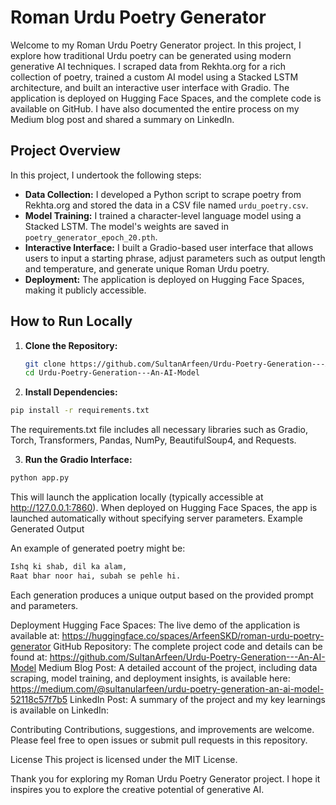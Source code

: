 # Roman Urdu Poetry Generator

Welcome to my Roman Urdu Poetry Generator project. In this project, I explore how traditional Urdu poetry can be generated using modern generative AI techniques. I scraped data from Rekhta.org for a rich collection of poetry, trained a custom AI model using a Stacked LSTM architecture, and built an interactive user interface with Gradio. The application is deployed on Hugging Face Spaces, and the complete code is available on GitHub. I have also documented the entire process on my Medium blog post and shared a summary on LinkedIn.

## Project Overview

In this project, I undertook the following steps:
- **Data Collection:** I developed a Python script to scrape poetry from Rekhta.org and stored the data in a CSV file named `urdu_poetry.csv`.
- **Model Training:** I trained a character-level language model using a Stacked LSTM. The model's weights are saved in `poetry_generator_epoch_20.pth`.
- **Interactive Interface:** I built a Gradio-based user interface that allows users to input a starting phrase, adjust parameters such as output length and temperature, and generate unique Roman Urdu poetry.
- **Deployment:** The application is deployed on Hugging Face Spaces, making it publicly accessible.

## How to Run Locally

1. **Clone the Repository:**
   ```bash
   git clone https://github.com/SultanArfeen/Urdu-Poetry-Generation---An-AI-Model.git
   cd Urdu-Poetry-Generation---An-AI-Model
   
2. **Install Dependencies:**
 ```bash
pip install -r requirements.txt
```
The requirements.txt file includes all necessary libraries such as Gradio, Torch, Transformers, Pandas, NumPy, BeautifulSoup4, and Requests.

3. **Run the Gradio Interface:**
```bash
python app.py
```
This will launch the application locally (typically accessible at http://127.0.0.1:7860). When deployed on Hugging Face Spaces, the app is launched automatically without specifying server parameters.
Example Generated Output

An example of generated poetry might be:
```bash
Ishq ki shab, dil ka alam,
Raat bhar noor hai, subah se pehle hi.
```
Each generation produces a unique output based on the provided prompt and parameters.

Deployment
Hugging Face Spaces:
The live demo of the application is available at:
https://huggingface.co/spaces/ArfeenSKD/roman-urdu-poetry-generator
GitHub Repository:
The complete project code and details can be found at:
https://github.com/SultanArfeen/Urdu-Poetry-Generation---An-AI-Model
Medium Blog Post:
A detailed account of the project, including data scraping, model training, and deployment insights, is available here:
https://medium.com/@sultanularfeen/urdu-poetry-generation-an-ai-model-52118c57f7b5
LinkedIn Post:
A summary of the project and my key learnings is available on LinkedIn:

Contributing
Contributions, suggestions, and improvements are welcome. Please feel free to open issues or submit pull requests in this repository.

License
This project is licensed under the MIT License.

Thank you for exploring my Roman Urdu Poetry Generator project. I hope it inspires you to explore the creative potential of generative AI.
